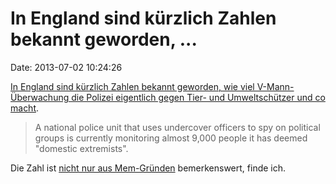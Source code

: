 In England sind kürzlich Zahlen bekannt geworden, \...
======================================================

Date: 2013-07-02 10:24:26

[In England sind kürzlich Zahlen bekannt geworden, wie viel
V-Mann-Überwachung die Polizei eigentlich gegen Tier- und Umweltschützer
und co
macht](http://www.guardian.co.uk/uk/2013/jun/25/undercover-police-domestic-extremism-unit).

> A national police unit that uses undercover officers to spy on
> political groups is currently monitoring almost 9,000 people it has
> deemed \"domestic extremists\".

Die Zahl ist [nicht nur aus
Mem-Gründen](http://knowyourmeme.com/memes/its-over-9000) bemerkenswert,
finde ich.

